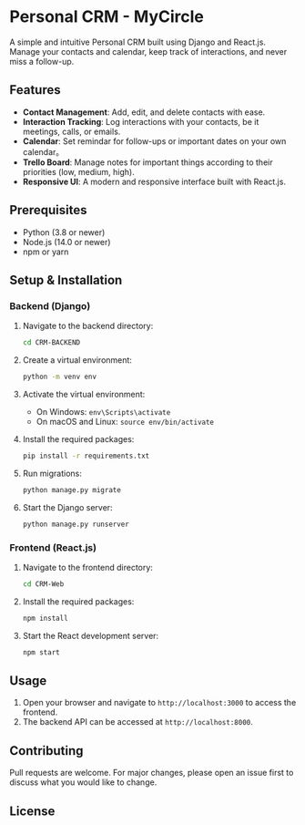 # Personal CRM - MyCircle

A simple and intuitive Personal CRM built using Django and React.js. Manage your contacts and calendar, keep track of interactions, and never miss a follow-up.

## Features

- **Contact Management**: Add, edit, and delete contacts with ease.
- **Interaction Tracking**: Log interactions with your contacts, be it meetings, calls, or emails.
- **Calendar**: Set remindar for follow-ups or important dates on your own calendar。
- **Trello Board**: Manage notes for important things according to their priorities (low, medium, high).
- **Responsive UI**: A modern and responsive interface built with React.js.

## Prerequisites

- Python (3.8 or newer)
- Node.js (14.0 or newer)
- npm or yarn

## Setup & Installation

### Backend (Django)

1. Navigate to the backend directory:
   ```bash
   cd CRM-BACKEND
   ```

2. Create a virtual environment:
   ```bash
   python -m venv env
   ```

3. Activate the virtual environment:
   - On Windows: `env\Scripts\activate`
   - On macOS and Linux: `source env/bin/activate`

4. Install the required packages:
   ```bash
   pip install -r requirements.txt
   ```

5. Run migrations:
   ```bash
   python manage.py migrate
   ```

6. Start the Django server:
   ```bash
   python manage.py runserver
   ```

### Frontend (React.js)

1. Navigate to the frontend directory:
   ```bash
   cd CRM-Web
   ```

2. Install the required packages:
   ```bash
   npm install
   ```

3. Start the React development server:
   ```bash
   npm start
   ```

## Usage

1. Open your browser and navigate to `http://localhost:3000` to access the frontend.
2. The backend API can be accessed at `http://localhost:8000`.

## Contributing

Pull requests are welcome. For major changes, please open an issue first to discuss what you would like to change.

## License

